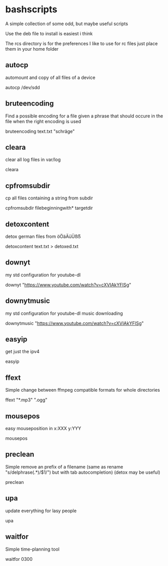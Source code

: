 # bashscripts
A simple collection of some odd, but maybe useful scripts

Use the deb file to install is easiest i think

The rcs directory is for the preferences I like to use for rc files just place them in your home folder
## autocp
automount and copy of all files of a device

autocp /dev/sdd
## bruteencoding
Find a possible encoding for a file given a phrase that should occure in the file when the right encoding is used

bruteencoding text.txt "schräge"
## cleara
clear all log files in var/log

cleara
## cpfromsubdir
cp all files containing a string from subdir

cpfromsubdir filebeginningwith* targetdir 
## detoxcontent
detox german files from öÖäÄüÜßẞ

detoxcontent text.txt > detoxed.txt
## downyt
my std configuration for youtube-dl

downyt "https://www.youtube.com/watch?v=cXVIAkYFlSg"
## downytmusic
my std configuration for youtube-dl music downloading

downytmusic "https://www.youtube.com/watch?v=cXVIAkYFlSg"
## easyip
get just the ipv4

easyip
## ffext
Simple change between ffmpeg compatible formats for whole directories

ffext "*.mp3" ".ogg"
## mousepos
easy mouseposition in x:XXX y:YYY

mousepos
## preclean
Simple remove an prefix of a filename (same as rename "s/delphrase(.*)/$1/") but with tab autocompletion) (detox may be useful)

preclean
## upa
update everything for lasy people

upa
## waitfor
Simple time-planning tool

waitfor 0300
